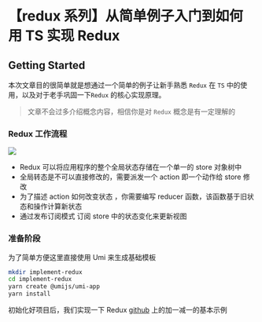 # 【redux 系列】从简单例子入门到如何用 TS 实现 Redux

## Getting Started

本次文章目的很简单就是想通过一个简单的例子让新手熟悉 `Redux` 在 `TS` 中的使用，以及对于老手巩固一下`Redux` 的核心实现原理。

> 文章不会过多介绍概念内容，相信你是对 `Redux` 概念是有一定理解的

### Redux 工作流程

![](https://aht-cdn.dbappsecurity.com.cn/redux.jpg)

- Redux 可以将应用程序的整个全局状态存储在一个单一的 store 对象树中
- 全局转态是不可以直接修改的，需要派发一个 action 即一个动作给 store 修改
- 为了描述 action 如何改变状态 ，你需要编写 reducer 函数，该函数基于旧状态和操作计算新状态
- 通过发布订阅模式 订阅 store 中的状态变化来更新视图

### 准备阶段

为了简单方便这里直接使用 Umi 来生成基础模板

```bash
mkdir implement-redux
cd implement-redux
yarn create @umijs/umi-app
yarn install
```

初始化好项目后，我们实现一下 Redux [github](https://github.com/reduxjs/redux/blob/master/README.md) 上的加一减一的基本示例
